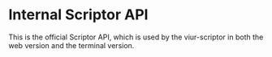 # Internal Scriptor API

This is the official Scriptor API, which is used by the viur-scriptor in both the web version and the terminal version.
